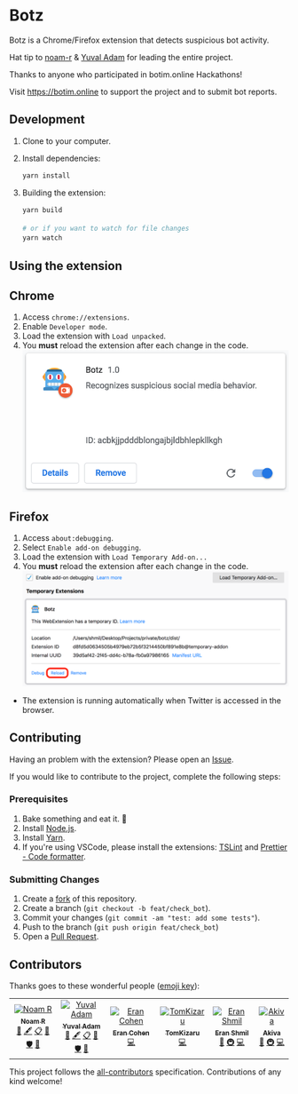 # Botz

Botz is a Chrome/Firefox extension that detects suspicious bot activity.

Hat tip to [noam-r](https://github.com/noam-r) & [Yuval Adam](https://github.com/yuvadm) for leading the entire project.

Thanks to anyone who participated in botim.online Hackathons!

Visit <https://botim.online> to support the project and to submit bot reports.

## Development

1. Clone to your computer.
1. Install dependencies:

   ```bash
   yarn install
   ```

1. Building the extension:

   ```bash
   yarn build

   # or if you want to watch for file changes
   yarn watch
   ```

## Using the extension

## Chrome

1. Access `chrome://extensions`.
1. Enable `Developer mode`.
1. Load the extension with `Load unpacked`.
1. You **must** reload the extension after each change in the code.
   <img src="assets/chrome.png" width="500" />

## Firefox

1. Access `about:debugging`.
2. Select `Enable add-on debugging`.
3. Load the extension with `Load Temporary Add-on...`
4. You **must** reload the extension after each change in the code.
   ![Firefox](assets/firefox.png)

- The extension is running automatically when Twitter is accessed in the browser.

## Contributing

Having an problem with the extension? Please open an [Issue](https://github.com/botimonline/botz/issues/new).

If you would like to contribute to the project, complete the following steps:

### Prerequisites

1. Bake something and eat it. :bread:
1. Install [Node.js](https://nodejs.org/en/download/).
1. Install [Yarn](https://yarnpkg.com/lang/en/docs/install/).
1. If you're using VSCode, please install the extensions: [TSLint](https://marketplace.visualstudio.com/items?itemName=ms-vscode.vscode-typescript-tslint-plugin) and [Prettier - Code formatter](https://marketplace.visualstudio.com/items?itemName=esbenp.prettier-vscode).

### Submitting Changes

1. Create a [fork](https://github.com/botimonline/botz/fork) of this repository.
2. Create a branch (`git checkout -b feat/check_bot`).
3. Commit your changes (`git commit -am "test: add some tests"`).
4. Push to the branch (`git push origin feat/check_bot`)
5. Open a [Pull Request](https://github.com/botimonline/botz/compare).

## Contributors

Thanks goes to these wonderful people ([emoji key](https://allcontributors.org/docs/en/emoji-key)):

<!-- ALL-CONTRIBUTORS-LIST:START - Do not remove or modify this section -->
<!-- prettier-ignore -->
<table><tr><td align="center"><a href="https://b48.club"><img src="https://avatars0.githubusercontent.com/u/23420607?v=4" width="36px;" alt="Noam R"/><br /><sub><b>Noam R</b></sub></a><br /><a href="#business-noam-r" title="Business development">💼</a> <a href="#content-noam-r" title="Content">🖋</a> <a href="#eventOrganizing-noam-r" title="Event Organizing">📋</a> <a href="#ideas-noam-r" title="Ideas, Planning, & Feedback">🤔</a> <a href="#security-noam-r" title="Security">🛡️</a> <a href="#talk-noam-r" title="Talks">📢</a></td><td align="center"><a href="https://yuv.al"><img src="https://avatars2.githubusercontent.com/u/315080?v=4" width="36px;" alt="Yuval Adam"/><br /><sub><b>Yuval Adam</b></sub></a><br /><a href="#business-yuvadm" title="Business development">💼</a> <a href="#content-yuvadm" title="Content">🖋</a> <a href="#eventOrganizing-yuvadm" title="Event Organizing">📋</a> <a href="#ideas-yuvadm" title="Ideas, Planning, & Feedback">🤔</a> <a href="#security-yuvadm" title="Security">🛡️</a> <a href="#talk-yuvadm" title="Talks">📢</a></td><td align="center"><a href="https://github.com/ceranco"><img src="https://avatars2.githubusercontent.com/u/22302978?v=4" width="36px;" alt="Eran Cohen"/><br /><sub><b>Eran Cohen</b></sub></a><br /><a href="https://github.com/botim.online/botz/commits?author=ceranco" title="Code">💻</a></td><td align="center"><a href="https://github.com/TomKizaru"><img src="https://avatars0.githubusercontent.com/u/18573920?v=4" width="36px;" alt="TomKizaru"/><br /><sub><b>TomKizaru</b></sub></a><br /><a href="https://github.com/botim.online/botz/commits?author=TomKizaru" title="Code">💻</a></td><td align="center"><a href="https://twitter.com/eranshmil"><img src="https://avatars0.githubusercontent.com/u/9721664?v=4" width="36px;" alt="Eran Shmil"/><br /><sub><b>Eran Shmil</b></sub></a><br /><a href="#ideas-eranshmil" title="Ideas, Planning, & Feedback">🤔</a> <a href="#infra-eranshmil" title="Infrastructure (Hosting, Build-Tools, etc)">🚇</a> <a href="https://github.com/botim.online/botz/commits?author=eranshmil" title="Code">💻</a></td><td align="center"><a href="http://t35t37.wordpress.com/"><img src="https://avatars2.githubusercontent.com/u/1175033?v=4" width="36px;" alt="Akiva"/><br /><sub><b>Akiva</b></sub></a><br /><a href="#ideas-abloch" title="Ideas, Planning, & Feedback">🤔</a> <a href="#infra-abloch" title="Infrastructure (Hosting, Build-Tools, etc)">🚇</a> <a href="https://github.com/botim.online/botz/commits?author=abloch" title="Code">💻</a></td></tr></table>

<!-- ALL-CONTRIBUTORS-LIST:END -->

This project follows the [all-contributors](https://github.com/all-contributors/all-contributors) specification. Contributions of any kind welcome!
